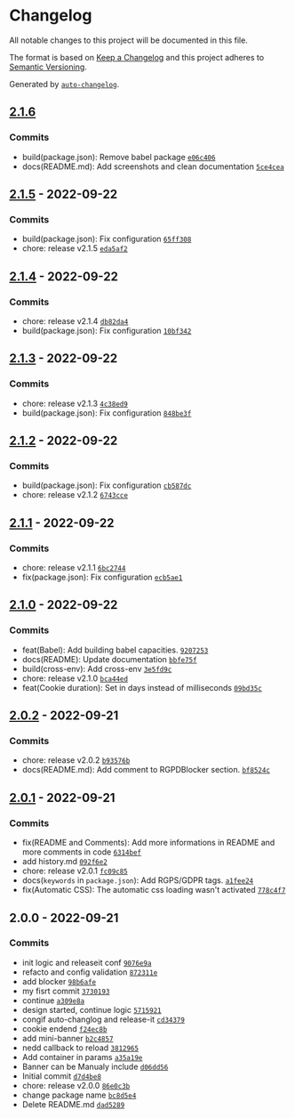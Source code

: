 # Changelog

All notable changes to this project will be documented in this file.

The format is based on [Keep a Changelog](https://keepachangelog.com/en/1.0.0/)
and this project adheres to [Semantic Versioning](https://semver.org/spec/v2.0.0.html).

Generated by [`auto-changelog`](https://github.com/CookPete/auto-changelog).

## [2.1.6](https://github.com/NovaGaia/gatsby-plugin-rgpd-acceptance/compare/2.1.5...2.1.6)

### Commits

- build(package.json): Remove babel package [`e06c406`](https://github.com/NovaGaia/gatsby-plugin-rgpd-acceptance/commit/e06c406b07ade3cdd337c60d22b73662b054f9d2)
- docs(README.md): Add screenshots and clean documentation [`5ce4cea`](https://github.com/NovaGaia/gatsby-plugin-rgpd-acceptance/commit/5ce4cea32e56401c188e8bd1dca348f54a97c983)

## [2.1.5](https://github.com/NovaGaia/gatsby-plugin-rgpd-acceptance/compare/2.1.4...2.1.5) - 2022-09-22

### Commits

- build(package.json): Fix configuration [`65ff308`](https://github.com/NovaGaia/gatsby-plugin-rgpd-acceptance/commit/65ff30851a1ee69bfbfda851f06e4c8d69d18bc1)
- chore: release v2.1.5 [`eda5af2`](https://github.com/NovaGaia/gatsby-plugin-rgpd-acceptance/commit/eda5af23de9856cde28b6a1e28780c03d5f67d51)

## [2.1.4](https://github.com/NovaGaia/gatsby-plugin-rgpd-acceptance/compare/2.1.3...2.1.4) - 2022-09-22

### Commits

- chore: release v2.1.4 [`db82da4`](https://github.com/NovaGaia/gatsby-plugin-rgpd-acceptance/commit/db82da4764a121a32823ad1cc7d5b0020282eb0b)
- build(package.json): Fix configuration [`10bf342`](https://github.com/NovaGaia/gatsby-plugin-rgpd-acceptance/commit/10bf3425373176f316cab0dbb8111acb0363d0fe)

## [2.1.3](https://github.com/NovaGaia/gatsby-plugin-rgpd-acceptance/compare/2.1.2...2.1.3) - 2022-09-22

### Commits

- chore: release v2.1.3 [`4c38ed9`](https://github.com/NovaGaia/gatsby-plugin-rgpd-acceptance/commit/4c38ed97ecdcb635421b35c6b14ef74933360462)
- build(package.json): Fix configuration [`848be3f`](https://github.com/NovaGaia/gatsby-plugin-rgpd-acceptance/commit/848be3fd57433b5de0331264cd726fec8ff90f06)

## [2.1.2](https://github.com/NovaGaia/gatsby-plugin-rgpd-acceptance/compare/2.1.1...2.1.2) - 2022-09-22

### Commits

- build(package.json): Fix configuration [`cb587dc`](https://github.com/NovaGaia/gatsby-plugin-rgpd-acceptance/commit/cb587dc651765abaf7b4d5681fa5138975c65f64)
- chore: release v2.1.2 [`6743cce`](https://github.com/NovaGaia/gatsby-plugin-rgpd-acceptance/commit/6743cce6a1f1877ee5135b960a73442e9e83ca47)

## [2.1.1](https://github.com/NovaGaia/gatsby-plugin-rgpd-acceptance/compare/2.1.0...2.1.1) - 2022-09-22

### Commits

- chore: release v2.1.1 [`6bc2744`](https://github.com/NovaGaia/gatsby-plugin-rgpd-acceptance/commit/6bc274466e09b8884ed10a94a8f9bb7c604f3854)
- fix(package.json): Fix configuration [`ecb5ae1`](https://github.com/NovaGaia/gatsby-plugin-rgpd-acceptance/commit/ecb5ae1f3602a5e9712c1e89edc37f298a95aa33)

## [2.1.0](https://github.com/NovaGaia/gatsby-plugin-rgpd-acceptance/compare/2.0.2...2.1.0) - 2022-09-22

### Commits

- feat(Babel): Add building babel capacities. [`9207253`](https://github.com/NovaGaia/gatsby-plugin-rgpd-acceptance/commit/920725312967875f8aa2960adca502f040e59fc5)
- docs(README): Update documentation [`bbfe75f`](https://github.com/NovaGaia/gatsby-plugin-rgpd-acceptance/commit/bbfe75f18bac06f2413bd4c4c3474c29c7615987)
- build(cross-env): Add cross-env [`3e5fd9c`](https://github.com/NovaGaia/gatsby-plugin-rgpd-acceptance/commit/3e5fd9c5208bcea03a6bbed5131e117f2e0e12b5)
- chore: release v2.1.0 [`bca44ed`](https://github.com/NovaGaia/gatsby-plugin-rgpd-acceptance/commit/bca44ed2ef95f3fe45bc6580f260d2d88efbeb1d)
- feat(Cookie duration): Set in days instead of milliseconds [`09bd35c`](https://github.com/NovaGaia/gatsby-plugin-rgpd-acceptance/commit/09bd35cd81c2bef5bb69657fe7aa9f7427bb696a)

## [2.0.2](https://github.com/NovaGaia/gatsby-plugin-rgpd-acceptance/compare/2.0.1...2.0.2) - 2022-09-21

### Commits

- chore: release v2.0.2 [`b93576b`](https://github.com/NovaGaia/gatsby-plugin-rgpd-acceptance/commit/b93576b7f382fed59cfe91db695d3e4e8bf6399c)
- docs(README.md): Add comment to RGPDBlocker section. [`bf8524c`](https://github.com/NovaGaia/gatsby-plugin-rgpd-acceptance/commit/bf8524cc95a0d93fced5cd85fb68eefbd082eaec)

## [2.0.1](https://github.com/NovaGaia/gatsby-plugin-rgpd-acceptance/compare/2.0.0...2.0.1) - 2022-09-21

### Commits

- fix(README and Comments): Add more informations in README and more comments in code [`6314bef`](https://github.com/NovaGaia/gatsby-plugin-rgpd-acceptance/commit/6314befba9056867b329e229efd41b41fca0a444)
- add history.md [`092f6e2`](https://github.com/NovaGaia/gatsby-plugin-rgpd-acceptance/commit/092f6e2fa33a29052ee5f95ba57473e8416dd850)
- chore: release v2.0.1 [`fc09c85`](https://github.com/NovaGaia/gatsby-plugin-rgpd-acceptance/commit/fc09c853b0be3c3f34ec2a836030844ea9b8a8d5)
- docs(`keywords` in `package.json`): Add RGPS/GDPR tags. [`a1fee24`](https://github.com/NovaGaia/gatsby-plugin-rgpd-acceptance/commit/a1fee24f63fb92a1a4b5163c25d2dbddd4c22623)
- fix(Automatic CSS): The automatic css loading wasn't activated [`778c4f7`](https://github.com/NovaGaia/gatsby-plugin-rgpd-acceptance/commit/778c4f73aa9e879163569e43b3e096082b35d43a)

## 2.0.0 - 2022-09-21

### Commits

- init logic and releaseit conf [`9076e9a`](https://github.com/NovaGaia/gatsby-plugin-rgpd-acceptance/commit/9076e9a866d5983444ab99b41b2c919a705ec0de)
- refacto and config validation [`872311e`](https://github.com/NovaGaia/gatsby-plugin-rgpd-acceptance/commit/872311e91a77e66f1744da6934ba6814fcdd3d1f)
- add blocker [`98b6afe`](https://github.com/NovaGaia/gatsby-plugin-rgpd-acceptance/commit/98b6afe5f87489d100f6cc9164f32d942ffa39d3)
- my fisrt commit [`3730193`](https://github.com/NovaGaia/gatsby-plugin-rgpd-acceptance/commit/37301936b9738b6f2eae5aff130f686900f5d2b0)
- continue [`a309e8a`](https://github.com/NovaGaia/gatsby-plugin-rgpd-acceptance/commit/a309e8aa124ebc01f849d8ac19fb65a3b58ac997)
- design started, continue logic [`5715921`](https://github.com/NovaGaia/gatsby-plugin-rgpd-acceptance/commit/571592154e6083ed47872ce5ae4677cc20a9c55f)
- congif auto-changlog and release-it [`cd34379`](https://github.com/NovaGaia/gatsby-plugin-rgpd-acceptance/commit/cd34379d113ce5d3ebf6bce3d940482fe5d29b85)
- cookie endend [`f24ec8b`](https://github.com/NovaGaia/gatsby-plugin-rgpd-acceptance/commit/f24ec8bcd5b972da1878b13de77911630afdbaf2)
- add mini-banner [`b2c4857`](https://github.com/NovaGaia/gatsby-plugin-rgpd-acceptance/commit/b2c4857001b4a40c594c305b4f48a7e44e223566)
- nedd callback to reload [`3812965`](https://github.com/NovaGaia/gatsby-plugin-rgpd-acceptance/commit/38129654e5d0b02e46fdc098fb8cf99f7c544335)
- Add container in params [`a35a19e`](https://github.com/NovaGaia/gatsby-plugin-rgpd-acceptance/commit/a35a19e5059a42581def999e3d7131c7ed04e9ba)
- Banner can be Manualy include [`d06dd56`](https://github.com/NovaGaia/gatsby-plugin-rgpd-acceptance/commit/d06dd56c04fd5fcd05490a1edf271c31a38dc09b)
- Initial commit [`d7d4be8`](https://github.com/NovaGaia/gatsby-plugin-rgpd-acceptance/commit/d7d4be89c4c85b5f91c03c4ec613ea2ef81c5d8f)
- chore: release v2.0.0 [`86e0c3b`](https://github.com/NovaGaia/gatsby-plugin-rgpd-acceptance/commit/86e0c3bd9440d4c4c2580a20a8fa4667df9c1a8e)
- change package name [`bc8d5e4`](https://github.com/NovaGaia/gatsby-plugin-rgpd-acceptance/commit/bc8d5e4ebddf5c95103e457679c8985950c3c1e2)
- Delete README.md [`dad5289`](https://github.com/NovaGaia/gatsby-plugin-rgpd-acceptance/commit/dad528960fd271a6d799e040c7e86ed9b88af19c)
